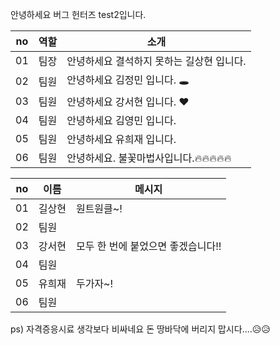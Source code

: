 안녕하세요 버그 헌터즈 test2입니다.

|no|역할|소개|
|-|-|-|
|01|팀장|안녕하세요 결석하지 못하는 길상현 입니다.|
|02|팀원|안녕하세요 김정민 입니다. 🕳|
|03|팀원|안녕하세요 강서현 입니다. ♥|
|04|팀원|안녕하세요 김영민 입니다.|
|05|팀원|안녕하세요 유희재 입니다.|
|06|팀원|안녕하세요. 불꽃마법사입니다.🔥🔥🔥🔥🔥 |  


|no|이름|메시지|
|-|-|-|
|01|길상현|원트원클~!|
|02|팀원||
|03|강서현|모두 한 번에 붙었으면 좋겠습니다!!|
|04|팀원||
|05|유희재|두가자~!|
|06|팀원||  

ps) 자격증응시료 생각보다 비싸네요 돈 땅바닥에 버리지 맙시다....😥😥

